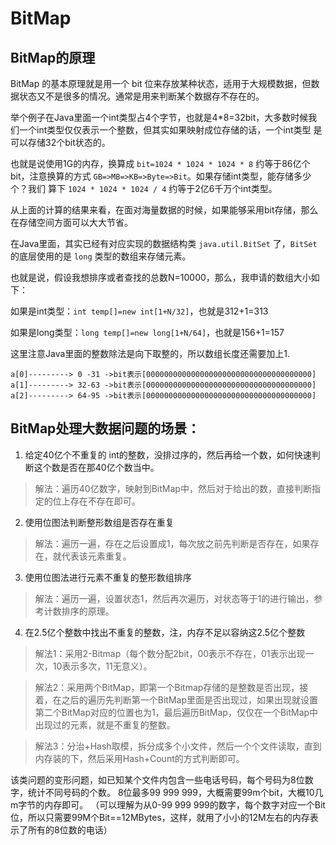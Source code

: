 # BitMap

## BitMap的原理

BitMap 的基本原理就是用一个 bit 位来存放某种状态，适用于大规模数据，但数据状态又不是很多的情况。通常是用来判断某个数据存不存在的。

举个例子在Java里面一个int类型占4个字节，也就是4*8=32bit，大多数时候我们一个int类型仅仅表示一个整数，但其实如果映射成位存储的话，一个int类型 是可以存储32个bit状态的。

也就是说使用1G的内存，换算成 `bit=1024 * 1024 * 1024 * 8` 约等于86亿个bit，注意换算的方式 `GB=>MB=>KB=>Byte=>Bit`。如果存储int类型，能存储多少个？我们 算下 `1024 * 1024 * 1024 / 4` 约等于2亿6千万个int类型。

从上面的计算的结果来看，在面对海量数据的时候，如果能够采用bit存储，那么在存储空间方面可以大大节省。

在Java里面，其实已经有对应实现的数据结构类 `java.util.BitSet` 了，`BitSet` 的底层使用的是 `long` 类型的数组来存储元素。

也就是说，假设我想排序或者查找的总数N=10000，那么，我申请的数组大小如下：

如果是int类型：`int temp[]=new int[1+N/32]`，也就是312+1=313

如果是long类型：`long temp[]=new long[1+N/64]`，也就是156+1=157

这里注意Java里面的整数除法是向下取整的，所以数组长度还需要加上1.

```
a[0]---------> 0 -31 ->bit表示[0000000000000000000000000000000000000]
a[1]---------> 32-63 ->bit表示[0000000000000000000000000000000000000]
a[2]---------> 64-95 ->bit表示[0000000000000000000000000000000000000]
```

## BitMap处理大数据问题的场景：

1. 给定40亿个不重复的 int的整数，没排过序的，然后再给一个数，如何快速判断这个数是否在那40亿个数当中。

> 解法：遍历40亿数字，映射到BitMap中，然后对于给出的数，直接判断指定的位上存在不存在即可。

2. 使用位图法判断整形数组是否存在重复

> 解法：遍历一遍，存在之后设置成1，每次放之前先判断是否存在，如果存在，就代表该元素重复。

3. 使用位图法进行元素不重复的整形数组排序

> 解法：遍历一遍，设置状态1，然后再次遍历，对状态等于1的进行输出，参考计数排序的原理。

4. 在2.5亿个整数中找出不重复的整数，注，内存不足以容纳这2.5亿个整数

> 解法1：采用2-Bitmap（每个数分配2bit，00表示不存在，01表示出现一次，10表示多次，11无意义）。

> 解法2：采用两个BitMap，即第一个Bitmap存储的是整数是否出现，接着，在之后的遍历先判断第一个BitMap里面是否出现过，如果出现就设置第二个BitMap对应的位置也为1，最后遍历BitMap，仅仅在一个BitMap中出现过的元素，就是不重复的整数。

> 解法3：分治+Hash取模，拆分成多个小文件，然后一个个文件读取，直到内存装的下，然后采用Hash+Count的方式判断即可。

该类问题的变形问题，如已知某个文件内包含一些电话号码，每个号码为8位数字，统计不同号码的个数。 8位最多99 999 999，大概需要99m个bit，大概10几m字节的内存即可。 （可以理解为从0-99 999 999的数字，每个数字对应一个Bit位，所以只需要99M个Bit==12MBytes，这样，就用了小小的12M左右的内存表示了所有的8位数的电话）